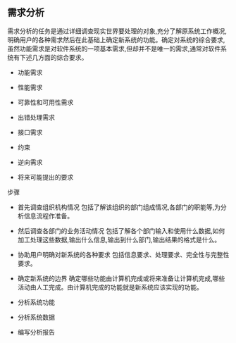 ## 需求分析

需求分析的任务是通过详细调查现实世界要处理的对象,充分了解原系统工作概况,明确用户的各种需求然后在此基础上确定新系统的功能。确定对系统的综合要求,虽然功能需求是对软件系统的一项基本需求,但却并不是唯一的需求,通常对软件系统有下述几方面的综合要求。
- 功能需求

- 性能需求

- 可靠性和可用性需求

- 出错处理需求

- 接口需求

- 约束

- 逆向需求

- 将来可能提出的要求

步骤
- 首先调查组织机构情况
    包括了解该组织的部门组成情况,各部门的职能等,为分析信息流程作准备。

- 然后调查各部门的业务活动情况
    包括了解各个部门输入和使用什么数据,如何加工处理这些数据,输出什么信息,输出到什么部门,输出结果的格式是什么。

- 协助用户明确对新系统的各种要求
    包括信息要求、处理要求、完全性与完整性要求。

- 确定新系统的边界
    确定哪些功能由计算机完成或将来准备让计算机完成,哪些活动由人工完成。由计算机完成的功能就是新系统应该实现的功能。

- 分析系统功能

- 分析系统数据

- 编写分析报告
